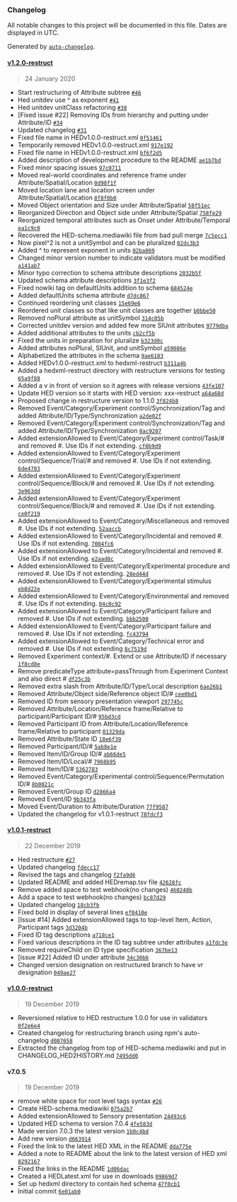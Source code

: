 ### Changelog

All notable changes to this project will be documented in this file. Dates are displayed in UTC.

Generated by [`auto-changelog`](https://github.com/CookPete/auto-changelog).



#### [v1.2.0-restruct](https://github.com/hed-standard/hed-specification/compare/v1.0.1-restruct...v1.2.0-restruct)

> 24 January 2020

- Start restructuring of Attribute subtree [`#46`](https://github.com/hed-standard/hed-specification/pull/46)
- Hed unitdev use ^ as exponent [`#41`](https://github.com/hed-standard/hed-specification/pull/41)
- Hed unitdev unitClass refactoring [`#38`](https://github.com/hed-standard/hed-specification/pull/38)
- [Fixed issue #22] Removing IDs from hierarchy and putting under Attribute/ID [`#34`](https://github.com/hed-standard/hed-specification/pull/34)
- Updated changelog [`#31`](https://github.com/hed-standard/hed-specification/pull/31)
- Fixed file name in HEDv1.0.0-restruct.xml [`0f51461`](https://github.com/hed-standard/hed-specification/commit/0f5146106cdbd628558c1d9815b497e5ddad4774)
- Temporarily removed HEDv1.0.0-restruct.xml [`917e192`](https://github.com/hed-standard/hed-specification/commit/917e192ce2fa4ee8af6cddf2c2b35631404b8626)
- Fixed file name in HEDv1.0.0-restruct.xml [`bf6f2d5`](https://github.com/hed-standard/hed-specification/commit/bf6f2d575aa9e010f6d6e5d2c744322d21ebcd92)
- Added description of development procedure to the README [`ae1b7bd`](https://github.com/hed-standard/hed-specification/commit/ae1b7bd8590fe097bfa0bae47c0eab8a77792b62)
- Fixed minor spacing issues [`97c0711`](https://github.com/hed-standard/hed-specification/commit/97c07116de2740c8061f9694784da56a6fe26e0f)
- Moved real-world coordinates and reference frame under Attribute/Spatial/Location [`0d98f1f`](https://github.com/hed-standard/hed-specification/commit/0d98f1f4b6685b0f579b5a2994e42ef6efc81f89)
- Moved location lane and location screen under Attribute/Spatial/Location [`8f8f0b0`](https://github.com/hed-standard/hed-specification/commit/8f8f0b0f5772e0dd3f4b5bdcc408af9eb71ae862)
- Moved Object orientation and Size under Attribute/Spatial [`58f51ec`](https://github.com/hed-standard/hed-specification/commit/58f51ecf6ab45cf309c1d30c02bde76359d46b38)
- Reorganized Direction and Object side under Attribute/Spatial [`758fe29`](https://github.com/hed-standard/hed-specification/commit/758fe297b5968a41ee332e1823f20f00e9c62408)
- Reorganized temporal attributes such as Onset under Attribute/Temporal [`ea1c9c0`](https://github.com/hed-standard/hed-specification/commit/ea1c9c06def878621f4019eaf65fb65bf5a0c2b2)
- Recovered the HED-schema.mediawiki file from bad pull merge [`7c5ecc1`](https://github.com/hed-standard/hed-specification/commit/7c5ecc17b5bacd3aed77167c32cc354fdbd9871b)
- Now pixel^2 is not a unitSymbol and can be pluralized  [`02dc3b3`](https://github.com/hed-standard/hed-specification/commit/02dc3b39825aed4fbdae61bc08276bd9fdfeb666)
- Added ^ to represent exponent in units [`02ba069`](https://github.com/hed-standard/hed-specification/commit/02ba0692c43e0591153aedfb2328a6fa5a253869)
- Changed minor version number to indicate validators must be modified [`a141ab7`](https://github.com/hed-standard/hed-specification/commit/a141ab703647eb72b35b9fd2078c35e6e78cc4b2)
- Minor typo correction to schema attribute descriptions [`2032b5f`](https://github.com/hed-standard/hed-specification/commit/2032b5f111d6defc097764ef12dfdde1903ece5a)
- Updated schema attribute descriptions [`3f1e3f2`](https://github.com/hed-standard/hed-specification/commit/3f1e3f268942a8562a165b3cba9ac3fd055601bf)
- Fixed nowiki tag on defaultUnits addition to schema [`684524e`](https://github.com/hed-standard/hed-specification/commit/684524e5fbd017b89637d701d3e9ca5fac72f80b)
- Added defaultUnits schema attribute [`d7dc867`](https://github.com/hed-standard/hed-specification/commit/d7dc86796ade7944805afa90b42e68519c5ad023)
- Continued reordering unit classes [`15e69e6`](https://github.com/hed-standard/hed-specification/commit/15e69e6ed7fd07fcab32401b939d0a6fda25f113)
- Reordered unit classes so that like unit classes are together [`b0bbe50`](https://github.com/hed-standard/hed-specification/commit/b0bbe501da2c0eaf8bc73c1f9a25676c6ca62a2a)
- Removed noPlural attribute as unitSymbol [`314c05b`](https://github.com/hed-standard/hed-specification/commit/314c05b4fe0f856967eaaca0a22a64653bc6b268)
- Corrected unitdev version and added few more SIUnit attributes [`9779dba`](https://github.com/hed-standard/hed-specification/commit/9779dba32564e0997edb68e9cb7994ba8afd4a41)
- Added additional attributes to the units [`cb2cf5b`](https://github.com/hed-standard/hed-specification/commit/cb2cf5b309dc4ef979f7a571696f820ce2ec0c21)
- Fixed the units in preparation for pluralize [`b323d0c`](https://github.com/hed-standard/hed-specification/commit/b323d0c09c319839d5ad3d86ab052584d6b6b7e8)
- Added attributes noPlural, SIUnit, and unitSymbol [`a59086e`](https://github.com/hed-standard/hed-specification/commit/a59086eafc39ae99f1ea0b599ab6c615b5bcbc97)
- Alphabetized the attributes in the schema [`9ae6183`](https://github.com/hed-standard/hed-specification/commit/9ae6183162a25e4f9c6c6fb1f38a3a5d7ccf17f4)
- Added HEDv1.0.0-restruct.xml to hedxml-restruct [`b311a4b`](https://github.com/hed-standard/hed-specification/commit/b311a4be5a51b23c6affcd20a563c03fe5d5f599)
- Added a hedxml-restruct directory with restructure versions for testing [`65a9f88`](https://github.com/hed-standard/hed-specification/commit/65a9f880682336e6570e23680f6a498989417707)
- Added a v in front of version so it agrees with release versions [`43fe107`](https://github.com/hed-standard/hed-specification/commit/43fe107a03291c3926b890c81d0da815a8c71c97)
- Update HED version so it starts with HED version: xxx-restruct [`a64a68d`](https://github.com/hed-standard/hed-specification/commit/a64a68d8b35f77cd58a188de59bff4db60a736e7)
- Proposed change in restructure version to 1.1.0 [`3f824b8`](https://github.com/hed-standard/hed-specification/commit/3f824b862e636860f97fc61ba23eb1b12dab713d)
- Removed Event/Category/Experiment control/Synchronization/Tag and added Attribute/ID/Type/Synchronization [`a2de02f`](https://github.com/hed-standard/hed-specification/commit/a2de02fc4ef0685e6ea84bc8691eab085f3b9509)
- Removed Event/Category/Experiment control/Synchronization/Tag and added Attribute/ID/Type/Synchronization [`8ac9207`](https://github.com/hed-standard/hed-specification/commit/8ac92079dc478b2f941740a0229ba98aa6f6a908)
- Added extensionAllowed to Event/Category/Experiment control/Task/# and removed #. Use IDs if not extending. [`cf0b9d9`](https://github.com/hed-standard/hed-specification/commit/cf0b9d9e5d9512a3a60ba897c1caf71002d83b14)
- Added extensionAllowed to Event/Category/Experiment control/Sequence/Trial/# and removed #. Use IDs if not extending. [`6de4703`](https://github.com/hed-standard/hed-specification/commit/6de4703bd5ce9ce3f940f1d4d2ce1297a3976edb)
- Added extensionAllowed to Event/Category/Experiment control/Sequence/Block/# and removed #. Use IDs if not extending. [`3e963dd`](https://github.com/hed-standard/hed-specification/commit/3e963dd290167a077b9f34204110d0602357de6f)
- Added extensionAllowed to Event/Category/Experiment control/Sequence/Block/# and removed #. Use IDs if not extending. [`ce0f219`](https://github.com/hed-standard/hed-specification/commit/ce0f2194713fde8445e4f717f36a8120e420949a)
- Added extensionAllowed to Event/Category/Miscellaneous and removed #. Use IDs if not extending. [`52aaccb`](https://github.com/hed-standard/hed-specification/commit/52aaccb2a8f0bbe670dcc9312a8b321dfed83012)
- Added extensionAllowed to Event/Category/Incidental and removed #. Use IDs if not extending. [`7084fc6`](https://github.com/hed-standard/hed-specification/commit/7084fc6ed51b3bcd9cfa3c607c2068c37f145751)
- Added extensionAllowed to Event/Category/Incidental and removed #. Use IDs if not extending. [`e2aad8c`](https://github.com/hed-standard/hed-specification/commit/e2aad8ca9f54d17ce93232c5c40e4668b5f20702)
- Added extensionAllowed to Event/Category/Experimental procedure and removed #. Use IDs if not extending. [`28ed44d`](https://github.com/hed-standard/hed-specification/commit/28ed44dbbd6945d0d046a12c3e9664c08d26332c)
- Added extensionAllowed to Event/Category/Experimental stimulus [`eb8d22e`](https://github.com/hed-standard/hed-specification/commit/eb8d22ebed255d77b0efe7f32ce6d2f0bfb41340)
- Added extensionAllowed to Event/Category/Environmental and removed #. Use IDs if not extending. [`04c0c92`](https://github.com/hed-standard/hed-specification/commit/04c0c92d417025e97fb7bfbf2822660d289a440a)
- Added extensionAllowed to Event/Category/Participant failure and removed #. Use IDs if not extending. [`bbb2500`](https://github.com/hed-standard/hed-specification/commit/bbb25000655081692839393c9fea15038857d7af)
- Added extensionAllowed to Event/Category/Participant failure and removed #. Use IDs if not extending. [`fc43794`](https://github.com/hed-standard/hed-specification/commit/fc437947331a8d048619ae55fa4fb200999b600d)
- Added extensionAllowed to Event/Category/Technical error and removed #. Use IDs if not extending [`8c7519d`](https://github.com/hed-standard/hed-specification/commit/8c7519d290b7f7fa918cf7fe681fd50ed8cb75bf)
- Removed Experiment context/#. Extend or use Attribute/ID if necessary [`1f8cd8e`](https://github.com/hed-standard/hed-specification/commit/1f8cd8e321f450e710410b47de798d2f07e23b31)
- Remove predicateType attribute=passThrough from Experiment Context and also direct # [`df25c3b`](https://github.com/hed-standard/hed-specification/commit/df25c3bda3e6f46969c46223b7e2036dd982db53)
- Removed extra slash from Attribute/ID/Type/Local description [`6ae26b1`](https://github.com/hed-standard/hed-specification/commit/6ae26b1bd8838dedd998ae656dc90ab4262b8218)
- Removed Attribute/Object side/Reference object ID/# [`cee0bd1`](https://github.com/hed-standard/hed-specification/commit/cee0bd1ed977a47054a482e64bb42f8ec85ae04a)
- Removed ID from sensory presentation viewport [`297745c`](https://github.com/hed-standard/hed-specification/commit/297745c82780cd193693fd03e033764da51a540c)
- Removed Attribute/Location/Reference frame/Relative to participant/Participant ID/# [`95bd3cd`](https://github.com/hed-standard/hed-specification/commit/95bd3cd3bc7dd8934d98e479bbfe37593deaa93b)
- Removed Participant ID from Attribute/Location/Reference frame/Relative to participant [`01329da`](https://github.com/hed-standard/hed-specification/commit/01329dadc33ec42871057f30aa4cb12a50710d1b)
- Removed Attribute/State ID [`18e6f39`](https://github.com/hed-standard/hed-specification/commit/18e6f3997d1f21b8d75c979a5a711807adb29980)
- Removed Participant/ID/# [`5ab8e1e`](https://github.com/hed-standard/hed-specification/commit/5ab8e1e36821388000f960305794c56387ae943f)
- Removed Item/ID/Group ID/# [`ab66de5`](https://github.com/hed-standard/hed-specification/commit/ab66de5694d36a09c57133d70d4b77700e51f8cc)
- Removed Item/ID/Local/# [`7968b95`](https://github.com/hed-standard/hed-specification/commit/7968b958e04e1dbec6b548ec826a1b012191e4ee)
- Removed Item/ID/# [`5362783`](https://github.com/hed-standard/hed-specification/commit/536278303f15293ac421c99aaf9d3485f0d7d46e)
- Removed Event/Category/Experimental control/Sequence/Permutation ID/# [`8b0021c`](https://github.com/hed-standard/hed-specification/commit/8b0021c5cadf57cd7d77c0438b3288a7a83afed4)
- Removed Event/Group ID [`d2866a4`](https://github.com/hed-standard/hed-specification/commit/d2866a4d1e924fff882c43149f61a7d29ae3ef9b)
- Removed Event/ID [`9b343fa`](https://github.com/hed-standard/hed-specification/commit/9b343faccc91f3ebb589b399d5d2b555b084891c)
- Moved Event/Duration to Attribute/Duration [`77f9587`](https://github.com/hed-standard/hed-specification/commit/77f9587725e189eea02d6d69122f189cd9a0ad76)
- Updated the changelog for v1.0.1-restruct [`78fdcf3`](https://github.com/hed-standard/hed-specification/commit/78fdcf38f6290402eb4d20b3cf1eb0299a362506)

#### [v1.0.1-restruct](https://github.com/hed-standard/hed-specification/compare/v1.0.0-restruct...v1.0.1-restruct)

> 22 December 2019

- Hed restructure [`#27`](https://github.com/hed-standard/hed-specification/pull/27)
- Updated changelog [`fdecc17`](https://github.com/hed-standard/hed-specification/commit/fdecc172790a43acf508a4e955fdc43967186e5d)
- Revised the tags and changelog [`f2fa9d6`](https://github.com/hed-standard/hed-specification/commit/f2fa9d69ae934cfa0686db39790b01442b426a41)
- Updated README and added HEDremap.tsv file [`42628fc`](https://github.com/hed-standard/hed-specification/commit/42628fcbfa924245926559df6e730fdb447bff29)
- Remove added space to test webhook(no changes) [`460248b`](https://github.com/hed-standard/hed-specification/commit/460248b4845881019a4e41d87f4dc044b1d3559d)
- Add a space to test webhook(no changes) [`bc87d29`](https://github.com/hed-standard/hed-specification/commit/bc87d294d09d56f6954fb7ac641304409737c55e)
- Updated changelog [`18cb3fb`](https://github.com/hed-standard/hed-specification/commit/18cb3fb098067d0fb7c7e4b7b3660ee5b40845a8)
- Fixed bold in display of several lines [`ef0410e`](https://github.com/hed-standard/hed-specification/commit/ef0410ea383552088b653b941af27c4300f3d6d4)
- [Issue #14] Added extensionAllowed tags to top-level Item, Action, Participant tags [`3d3204b`](https://github.com/hed-standard/hed-specification/commit/3d3204bc0cfd5ae99ccaa3e29cef6a7cc7dce212)
- Fixed ID tag descriptions [`a718ce1`](https://github.com/hed-standard/hed-specification/commit/a718ce1a563083fb586b941ee484ab7f3ead6949)
- Fixed various descriptions in the ID tag subtree under attributes [`a1fdc3e`](https://github.com/hed-standard/hed-specification/commit/a1fdc3eb9a77fb02b156e130e7030ee85a43c614)
- Removed requireChild on ID type specification [`367be13`](https://github.com/hed-standard/hed-specification/commit/367be13c56731e26d38af448b92bb6fec5249f4d)
- [issue #22] Added ID under attribute [`34c30b6`](https://github.com/hed-standard/hed-specification/commit/34c30b609a6533f7190a85b6fbfced721685c887)
- Changed version designation on restructured branch to have vr designation [`049ae27`](https://github.com/hed-standard/hed-specification/commit/049ae272337158e3307ee63061d0197d50269a21)

#### [v1.0.0-restruct](https://github.com/hed-standard/hed-specification/compare/v7.0.5...v1.0.0-restruct)

> 19 December 2019

- Reversioned relative to HED restructure 1.0.0 for use in validators [`0f2e6e4`](https://github.com/hed-standard/hed-specification/commit/0f2e6e47e990d7c73aa9c612a65714c20ed11a7c)
- Created changelog for restructuring branch using npm's auto-changelog [`d087658`](https://github.com/hed-standard/hed-specification/commit/d087658ba1d95b1f2e483e99239a24a6d9ac958a)
- Extracted the changelog from top of HED-schema.mediawiki and put in CHANGELOG_HED2HISTORY.md [`7495dd0`](https://github.com/hed-standard/hed-specification/commit/7495dd0b032d88152dd2134c70606650f389fcd1)


#### v7.0.5

> 19 December 2019

- remove white space for root level tags syntax [`#26`](https://github.com/hed-standard/hed-specification/pull/26)
- Create HED-schema.mediawiki [`075a2b7`](https://github.com/hed-standard/hed-specification/commit/075a2b702229eaec5f3bf91ae2c3eeb84a8a9cbe)
- Added extensionAllowed to Sensory presentation [`24493c6`](https://github.com/hed-standard/hed-specification/commit/24493c6b810b703a21f93f3de288f914d980996e)
- Updated HED schema to version 7.0.4 [`4fe583d`](https://github.com/hed-standard/hed-specification/commit/4fe583d52f98d99fda3c534d23204dc06a71dc87)
- Made version 7.0.3 the latest version [`1b0c4bd`](https://github.com/hed-standard/hed-specification/commit/1b0c4bd5b0308aff57459b657bd5cce1557fd95a)
- Add new version [`d663914`](https://github.com/hed-standard/hed-specification/commit/d6639141fdf36b7f950404009dfba46b73e1da99)
- Fixed the link to the latest HED XML in the README [`dda775e`](https://github.com/hed-standard/hed-specification/commit/dda775ec680bd1bad3e3db0ee8fd468d8f966c62)
- Added a note to README about the link to the latest version of HED xml [`8292167`](https://github.com/hed-standard/hed-specification/commit/8292167a5756f2259e78f515118e797dba2d8455)
- Fixed the links in the README [`1d06dac`](https://github.com/hed-standard/hed-specification/commit/1d06dace80276094a49819edad5b95e33d45b741)
- Created a HEDLatest.xml for use in downloads [`09869d7`](https://github.com/hed-standard/hed-specification/commit/09869d7bb428a5a6c42730b8b9704ae8bd5c1d37)
- Set up hedxml directory to contain hed schema [`47f0cb1`](https://github.com/hed-standard/hed-specification/commit/47f0cb1b318414554e0b3648881d7bdcb17590b8)
- Initial commit [`6e01ab0`](https://github.com/hed-standard/hed-specification/commit/6e01ab08346497c1b8810cfb07ae9cff388f2b84)

